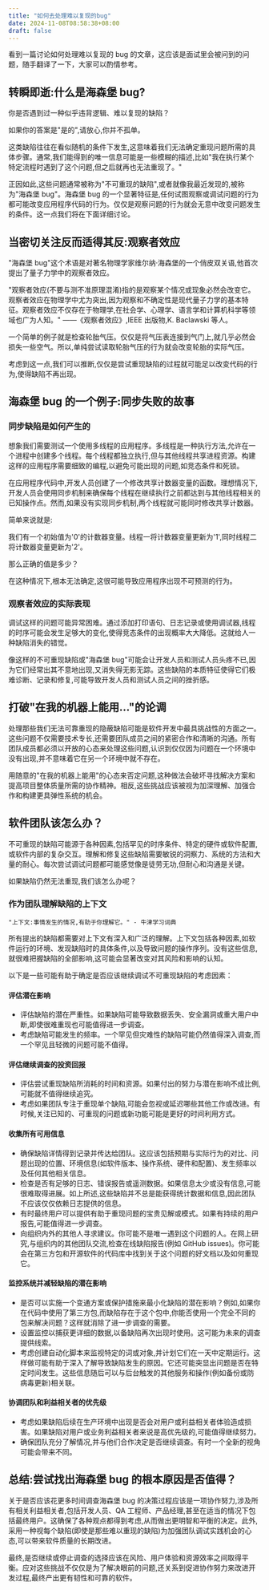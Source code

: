 ```yaml
---
title: "如何去处理难以复现的bug"
date: 2024-11-08T08:58:38+08:00
draft: false
---
```


看到一篇讨论如何处理难以复现的 bug 的文章，这应该是面试里会被问到的问题，随手翻译了一下，大家可以酌情参考。

## 转瞬即逝:什么是海森堡 bug?

你是否遇到过一种似乎违背逻辑、难以复现的缺陷？

如果你的答案是"是的",请放心,你并不孤单。

这类缺陷往往在看似随机的条件下发生,这意味着我们无法确定重现问题所需的具体步骤。通常,我们能得到的唯一信息可能是一些模糊的描述,比如"我在执行某个特定流程时遇到了这个问题,但之后就再也无法重现了。"

正因如此,这些问题通常被称为"不可重现的缺陷",或者就像我最近发现的,被称为"海森堡 bug"。海森堡 bug 的一个显著特征是,任何试图观察或调试问题的行为都可能改变应用程序代码的行为。仅仅是观察问题的行为就会无意中改变问题发生的条件。这一点我们将在下面详细讨论。

## 当密切关注反而适得其反:观察者效应

"海森堡 bug"这个术语是对著名物理学家维尔纳·海森堡的一个俏皮双关语,他首次提出了量子力学中的观察者效应。

"观察者效应(不要与测不准原理混淆)指的是观察某个情况或现象必然会改变它。观察者效应在物理学中尤为突出,因为观察和不确定性是现代量子力学的基本特征。观察者效应不仅存在于物理学,在社会学、心理学、语言学和计算机科学等领域也广为人知。" ——《观察者效应》,IEEE 出版物,K. Baclawski 等人。

一个简单的例子就是检查轮胎气压。仅仅是将气压表连接到气门上,就几乎必然会损失一些空气。所以,单纯尝试读取轮胎气压的行为就会改变轮胎的实际气压。

考虑到这一点,我们可以推断,仅仅是尝试重现缺陷的过程就可能足以改变代码的行为,使得缺陷不再出现。

## 海森堡 bug 的一个例子:同步失败的故事

### 同步缺陷是如何产生的

想象我们需要测试一个使用多线程的应用程序。多线程是一种执行方法,允许在一个进程中创建多个线程。每个线程都独立执行,但与其他线程共享进程资源。构建这样的应用程序需要细致的编程,以避免可能出现的问题,如竞态条件和死锁。

在应用程序代码中,开发人员创建了一个修改共享计数器变量的函数。理想情况下,开发人员会使用同步机制来确保每个线程在继续执行之前都达到与其他线程相关的已知操作点。然而,如果没有实现同步机制,两个线程就可能同时修改共享计数器。

简单来说就是:

我们有一个初始值为'0'的计数器变量。线程一将计数器变量更新为'1',同时线程二将计数器变量更新为'2'。

那么正确的值是多少？

在这种情况下,根本无法确定,这很可能导致应用程序出现不可预测的行为。

### 观察者效应的实际表现

调试这样的问题可能异常困难。通过添加打印语句、日志记录或使用调试器,线程的时序可能会发生足够大的变化,使得竞态条件的出现概率大大降低。这就给人一种缺陷消失的错觉。

像这样的不可重现缺陷或"海森堡 bug"可能会让开发人员和测试人员头疼不已,因为它们经常出其不意地出现,又消失得无影无踪。这些缺陷的本质特征使得它们极难诊断、记录和修复,可能导致开发人员和测试人员之间的挫折感。

## 打破"在我的机器上能用..."的论调

处理那些我们无法可靠重现的隐蔽缺陷可能是软件开发中最具挑战性的方面之一。这些问题不仅需要技术专长,还需要团队成员之间的紧密合作和清晰的沟通。所有团队成员都必须以开放的心态来处理这些问题,认识到仅仅因为问题在一个环境中没有出现,并不意味着它在另一个环境中就不存在。

用随意的"在我的机器上能用"的心态来否定问题,这种做法会破坏寻找解决方案和提高项目整体质量所需的协作精神。相反,这些挑战应该被视为加深理解、加强合作和构建更具弹性系统的机会。

## 软件团队该怎么办？

不可重现的缺陷可能源于各种因素,包括罕见的时序条件、特定的硬件或软件配置,或软件内部的复杂交互。理解和修复这些缺陷需要敏锐的洞察力、系统的方法和大量的耐心。每次尝试调试问题都可能感觉像是徒劳无功,但耐心和沟通是关键。

如果缺陷仍然无法重现,我们该怎么办呢？

### 作为团队理解缺陷的上下文

`"上下文:事情发生的情况,有助于你理解它。" - 牛津学习词典`

所有提出的缺陷都需要对上下文有深入和广泛的理解。上下文包括各种因素,如软件运行的环境、发现缺陷时的具体条件,以及导致问题的操作序列。没有这些信息,就很难把握缺陷的全部影响,这可能会显著改变对其风险和影响的认知。

以下是一些可能有助于确定是否应该继续调试不可重现缺陷的考虑因素：

#### 评估潜在影响

- 评估缺陷的潜在严重性。如果缺陷可能导致数据丢失、安全漏洞或重大用户中断,即使很难重现也可能值得进一步调查。
- 考虑缺陷可能发生的频率。一个罕见但灾难性的缺陷可能仍然值得深入调查,而一个罕见且轻微的问题可能不值得。

#### 评估继续调查的投资回报

- 评估尝试重现缺陷所消耗的时间和资源。如果付出的努力与潜在影响不成比例,可能就不值得继续追究。
- 考虑如果团队专注于重现单个缺陷,可能会忽视或延迟哪些其他工作或改进。有时候,关注已知的、可重现的问题或新功能可能是更好的时间利用方式。

#### 收集所有可用信息

- 确保缺陷详情得到记录并传达给团队。这应该包括预期与实际行为的对比、问题出现的位置、环境信息(如软件版本、操作系统、硬件和配置)、发生频率以及任何其他相关信息。
- 检查是否有足够的日志、错误报告或遥测数据。如果信息太少或没有信息,可能很难取得进展。如上所述,这些缺陷并不总是能获得统计数据和信息,因此团队不应该仅仅依赖日志提供的信息。
- 有时最终用户可以提供有助于重现问题的宝贵见解或模式。如果有持续的用户报告,可能值得进一步调查。
- 向组织内外的其他人寻求建议。你可能不是唯一遇到这个问题的人。在网上研究,与组织内的其他团队交流,检查在线缺陷报告(例如 GitHub issues)。你可能会在第三方包和开源软件的代码库中找到关于这个问题的好文档以及如何重现它。

#### 监控系统并减轻缺陷的潜在影响

- 是否可以实施一个变通方案或保护措施来最小化缺陷的潜在影响？例如,如果你在代码中使用了第三方包,而缺陷存在于这个包中,你能否使用一个完全不同的包来解决问题？这样就消除了进一步调查的需要。
- 设置监控以捕获更详细的数据,以备缺陷再次出现时使用。这可能为未来的调查提供线索。
- 考虑创建自动化脚本来监视特定的词或对象,并计划它们在一天中定期运行。这样做可能有助于深入了解导致缺陷发生的原因。它还可能突显出问题是否在特定时间发生。这些信息随后可以与后台触发的其他服务和操作(例如备份或防病毒更新)相关联。

#### 协调团队和利益相关者的优先级

- 考虑如果缺陷后续在生产环境中出现是否会对用户或利益相关者体验造成损害。如果缺陷对用户或业务利益相关者来说是高优先级的,可能值得继续努力。
- 确保团队充分了解情况,并与他们合作决定是否继续调查。有时一个全新的视角可能会带来不同。

## 总结:尝试找出海森堡 bug 的根本原因是否值得？

关于是否应该花更多时间调查海森堡 bug 的决策过程应该是一项协作努力,涉及所有相关利益相关者,包括开发人员、QA 工程师、产品经理,甚至在适当的情况下包括最终用户。这确保了各种观点都得到考虑,从而做出更明智和平衡的决定。此外,采用一种视每个缺陷(即使是那些难以重现的缺陷)为加强团队调试实践机会的心态,可以带来软件质量的长期改进。

最终,是否继续或停止调查的选择应该在风险、用户体验和资源效率之间取得平衡。应对这些挑战不仅仅是为了解决眼前的问题,还关系到促进协作努力来改进开发过程,最终产出更有韧性和可靠的软件。

